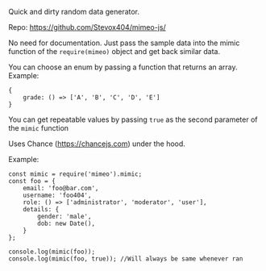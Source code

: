 Quick and dirty random data generator. 

Repo: https://github.com/Stevox404/mimeo-js/

No need for documentation. 
Just pass the sample data into the mimic function of the ```require(mimeo)``` object and get back similar data.

You can choose an enum by passing a function that returns an array. Example:
```
{
    grade: () => ['A', 'B', 'C', 'D', 'E']
}
```

You can get repeatable values by passing ``true`` as the second parameter of the ``mimic`` function

Uses Chance (https://chancejs.com) under the hood.

Example:

```
const mimic = require('mimeo').mimic;
const foo = { 
    email: 'foo@bar.com', 
    username: 'foo404',
    role: () => ['administrator', 'moderator', 'user'], 
    details: { 
        gender: 'male', 
        dob: new Date(), 
    } 
};

console.log(mimic(foo));
console.log(mimic(foo, true)); //Will always be same whenever ran
```
